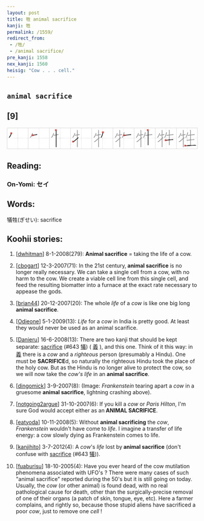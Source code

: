```yaml
---
layout: post
title: 牲 animal sacrifice
kanji: 牲
permalink: /1559/
redirect_from:
 - /牲/
 - /animal sacrifice/
pre_kanji: 1558
nex_kanji: 1560
heisig: "Cow . . . cell."
---
```


## `animal sacrifice`

## [9]

<div class="stroke"><img src="../images/E789B2.png" /></div>

## Reading:

### On-Yomi: セイ

## Words:

犠牲(ぎせい): sacrifice

## Koohii stories:

1) [<a href="http://kanji.koohii.com/profile/dwhitman">dwhitman</a>] 8-1-2008(279): <strong>Animal sacrifice</strong> = taking the life of a cow. 

2) [<a href="http://kanji.koohii.com/profile/cbogart">cbogart</a>] 12-3-2007(71): In the 21st century,<strong> animal sacrifice</strong> is no longer really necessary. We can take a single cell from a cow, with no harm to the cow. We create a viable cell line from this single cell, and feed the resulting biomatter into a furnace at the exact rate necessary to appease the gods. 

3) [<a href="http://kanji.koohii.com/profile/brian44">brian44</a>] 20-12-2007(20): The whole <em>life</em> of a <em>cow</em> is like one big long<strong> animal sacrifice</strong>. 

4) [<a href="http://kanji.koohii.com/profile/Odieone">Odieone</a>] 5-1-2009(13): <em>Life</em> for a <em>cow</em> in India is pretty good. At least they would never be used as an animal scarifice. 

5) [<a href="http://kanji.koohii.com/profile/Danieru">Danieru</a>] 16-6-2008(13): There are two kanji that should be kept separate: <a href="../643">sacrifice</a> <span class="index">(#643 <a href="http://jisho.org/kanji/details/犠">犠</a>)</span> (  <a href="http://jisho.org/kanji/details/義">義</a>  ), and this one. Think of it this way: in   <a href="http://jisho.org/kanji/details/義">義</a>   there is a <em>cow</em> and a <em>righteous</em> person (presumably a Hindu). One must be <strong>SACRIFICE</strong>d, so naturally the righteous Hindu took the place of the holy cow. But as the Hindu is no longer alive to protect the cow, so we will now take the <em>cow&#039;s life</em> in an <strong>animal sacrifice</strong>. 

6) [<a href="http://kanji.koohii.com/profile/dingomick">dingomick</a>] 3-9-2007(8): (Image: <em>Frankenstein</em> tearing apart a <em>cow</em> in a gruesome <strong>animal sacrifice</strong>, lightning crashing above). 

7) [<a href="http://kanji.koohii.com/profile/notgoing2argue">notgoing2argue</a>] 31-10-2007(6): If you kill a <em>cow</em> or <em>Paris Hilton</em>, I&#039;m sure God would accept either as an<strong> ANIMAL SACRIFICE</strong>. 

8) [<a href="http://kanji.koohii.com/profile/eatyoda">eatyoda</a>] 10-11-2008(5): Without <strong>animal sacrificing</strong> the <em>cow</em>, <em>Frankenstein</em> wouldn&#039;t have come to <em>life</em>. I imagine a transfer of life energy: a cow slowly dying as Frankenstein comes to life. 

9) [<a href="http://kanji.koohii.com/profile/kanjihito">kanjihito</a>] 3-7-2012(4): A <em>cow</em>&#039;s <em>life</em> lost by<strong> animal sacrifice</strong> (don&#039;t confuse with <a href="../643">sacrifice</a> <span class="index">(#643 <a href="http://jisho.org/kanji/details/犠">犠</a>)</span>). 

10) [<a href="http://kanji.koohii.com/profile/fuaburisu">fuaburisu</a>] 18-10-2005(4): Have you ever heard of the cow mutilation phenomena associated with UFO&#039;s ? There were many cases of such &quot;animal sacrifice&quot; reported during the 50&#039;s but it is still going on today. Usually, the <em>cow</em> (or other animal) is found dead, with no real pathological cause for death, other than the surgically-precise removal of one of their organs (a patch of skin, tongue, eye, etc). Here a farmer complains, and rightly so, because those stupid aliens have sacrificed a poor <em>cow</em>, just to remove one <em>cell</em> ! 
